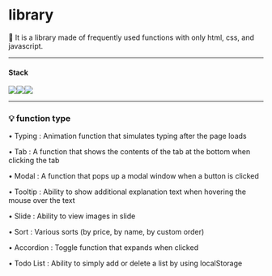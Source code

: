 # library

📌 It is a library made of frequently used functions with only html, css, and javascript.

***
#### Stack

<img src="https://img.shields.io/badge/HTML5-E34F26?style=flat-square&logo=HTML5&logoColor=white"/><img src="https://img.shields.io/badge/JacaScript-F7DF1E?style=flat-square&logo=JacaScript&logoColor=white"/><img src="https://img.shields.io/badge/CSS3-1572B6?style=flat-square&logo=CSS3&logoColor=white"/>

***

### 💡 function type

• Typing : Animation function that simulates typing after the page loads

• Tab : A function that shows the contents of the tab at the bottom when clicking the tab

• Modal : A function that pops up a modal window when a button is clicked

• Tooltip : Ability to show additional explanation text when hovering the mouse over the text

• Slide : Ability to view images in slide

• Sort : Various sorts (by price, by name, by custom order)

• Accordion : Toggle function that expands when clicked

• Todo List : Ability to simply add or delete a list by using localStorage


